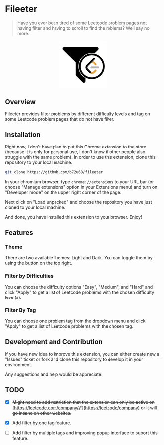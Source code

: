 # Fileeter

> Have you ever been tired of some Leetcode problem pages not having filter
> and having to scroll to find the roblems? Well say no more.

<p align="center">
  <img src="img/icon.png" width="30%" height="auto" />
</p>

## Overview

Fileeter provides filter problems by different difficulty levels and tag on some
Leetcode problem pages that do not have filter.

## Installation

Right now, I don't have plan to put this Chrome extension to the store
(because it is only for personal use, I don't know if other people also struggle
with the same problem). In order to use this extension, clone this repository
to your local machine.

```bash
git clone https://github.com/b72u68/fileeter
```

In your chromium browser, type `chrome://extensions` to your URL bar (or choose
"Manage extensions" option in your Extensions menu) and turn on "Developer mode"
on the upper right corner of the page.

Next click on "Load unpacked" and choose the repository you have just cloned to
your local machine.

And done, you have installed this extension to your browser. Enjoy!

## Features

### Theme

There are two available themes: Light and Dark. You can toggle them by using the
button on the top right.

### Filter by Difficulties

You can choose the difficulty options "Easy", "Medium", and "Hard" and click "Apply"
to get a list of Leetcode problems with the chosen difficulty level(s).

### Filter By Tag

You can choose one problem tag from the dropdown menu and click "Apply" to get
a list of Leetcode problems with the chosen tag.

## Development and Contribution

If you have new idea to improve this extension, you can either create new a "Issues"
ticket or fork and clone this repository to develop it in your environment.

Any suggestions and help would be appreciate.

## TODO

- [x] ~~Might need to add restriction that the extension can only be active on
      [https://leetcode.com/company/\*](https://leetcode/company) or it will go insane
      on other websites.~~

- [x] ~~Add filter by one tag feature.~~

- [ ] Add filter by multiple tags and improving popup interface to suport this
      feature.
